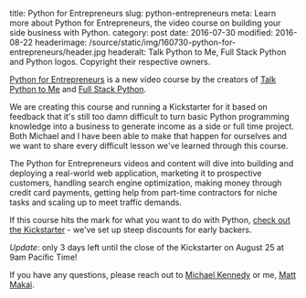 title: Python for Entrepreneurs
slug: python-entrepreneurs
meta: Learn more about Python for Entrepreneurs, the video course on building your side business with Python.
category: post
date: 2016-07-30
modified: 2016-08-22
headerimage: /source/static/img/160730-python-for-entrepreneurs/header.jpg
headeralt: Talk Python to Me, Full Stack Python and Python logos. Copyright their respective owners.


[Python for Entrepreneurs](https://www.kickstarter.com/projects/mikeckennedy/python-for-entrepreneurs-video-course)
is a new video course by the creators of 
[Talk Python to Me](https://talkpython.fm/) and 
[Full Stack Python](https://fullstackpython.com/).

We are creating this course and running a Kickstarter for it based on 
feedback that it's still too damn difficult to turn basic Python programming 
knowledge into a business to generate income as a side or full time project. 
Both Michael and I have been able to make that happen for ourselves and we 
want to share every difficult lesson we've learned through this course.

The Python for Entrepreneurs videos and content will dive into building 
and deploying a real-world web application, marketing it to prospective 
customers, handling search engine optimization, making money through credit 
card payments, getting help from part-time contractors for niche tasks and 
scaling up to meet traffic demands.

If this course hits the mark for what you want to do with Python,
[check out the Kickstarter](https://www.kickstarter.com/projects/mikeckennedy/python-for-entrepreneurs-video-course) - we've 
set up steep discounts for early backers.

*Update*: only 3 days left until the close of the Kickstarter on August 25
at 9am Pacific Time!

If you have any questions, please reach out to 
[Michael Kennedy](https://twitter.com/mkennedy) 
or me, [Matt Makai](https://twitter.com/mattmakai).
